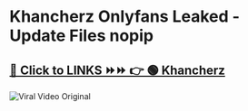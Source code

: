 
 # Khancherz Onlyfans Leaked - Update Files nopip

## <h2><a href="https://clipsfans.com/Khancherz&ref=git">🔗 Click to LINKS ⏩⏩ 👉 🟢 Khancherz </a></h2>

<a href="https://clipsfans.com/Khancherz&ref=git" rel="nofollow" data-target="animated-image.originalLink"><img src="https://i.ibb.co.com/xMMVF88/686577567.gif" alt="Viral Video Original" style="max-width: 100%; display: inline-block;" data-target="animated-image.originalImage"></a>

